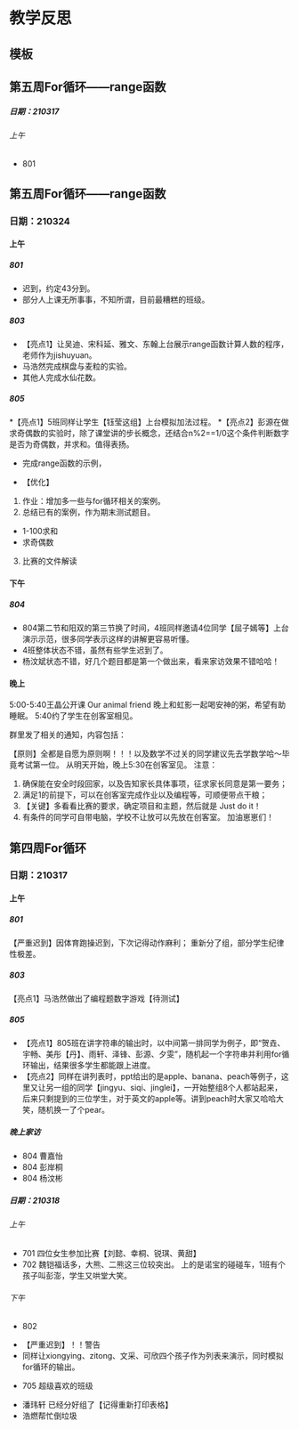 # 教学反思
## 模板
## 第五周For循环——range函数
##### 日期：210317
###### 上午
- 801

## 第五周For循环——range函数
### 日期：210324
#### 上午
##### 801
* 迟到，约定43分到。
* 部分人上课无所事事，不知所谓，目前最糟糕的班级。

##### 803
* 【亮点1】让吴迪、宋科延、雅文、东翰上台展示range函数计算人数的程序，老师作为jishuyuan。
* 马浩然完成棋盘与麦粒的实验。
* 其他人完成水仙花数。

##### 805
*【亮点1】5班同样让学生【钰莹这组】上台模拟加法过程。
*【亮点2】彭源在做求奇偶数的实验时，除了课堂讲的步长概念，还结合n%2==1/0这个条件判断数字是否为奇偶数，并求和。值得表扬。
* 完成range函数的示例，
- 【优化】
1. 作业：增加多一些与for循环相关的案例。
2. 总结已有的案例，作为期末测试题目。
* 1-100求和
* 求奇偶数
3. 比赛的文件解读

#### 下午
##### 804
- 804第二节和阳双的第三节换了时间，4班同样邀请4位同学【屈子嫣等】上台演示示范，很多同学表示这样的讲解更容易听懂。
- 4班整体状态不错，虽然有些学生迟到了。
- 杨汶斌状态不错，好几个题目都是第一个做出来，看来家访效果不错哈哈！

#### 晚上
5:00-5:40王晶公开课 Our animal friend
晚上和虹影一起喝安神的粥，希望有助睡眠。
5:40约了学生在创客室相见。

群里发了相关的通知，内容包括：

【原则】全都是自愿为原则啊！！！以及数学不过关的同学建议先去学数学哈～毕竟考试第一位。
从明天开始，晚上5:30在创客室见。
注意：
1. 确保能在安全时段回家，以及告知家长具体事项，征求家长同意是第一要务；
2. 满足1的前提下，可以在创客室完成作业以及编程等，可顺便带点干粮；
3. 【关键】多看看比赛的要求，确定项目和主题，然后就是 Just do it！
4. 有条件的同学可自带电脑，学校不让放可以先放在创客室。
加油崽崽们！


## 第四周For循环
### 日期：210317
#### 上午
##### 801
【严重迟到】因体育跑操迟到，下次记得动作麻利；
重新分了组，部分学生纪律性极差。
##### 803
【亮点1】马浩然做出了编程题数字游戏【待测试】
##### 805
* 【亮点1】805班在讲字符串的输出时，以中间第一排同学为例子，即“贺垚、宇畅、美彤【丹】、雨轩、泽锋、彭源、夕雯”，随机起一个字符串并利用for循环输出，结果很多学生都能跟上进度。
* 【亮点2】同样在讲列表时，ppt给出的是apple、banana、peach等例子，这里又让另一组的同学【jingyu、siqi、jinglei】，一开始整组8个人都站起来，后来只剩提到的三位学生，对于英文的apple等。讲到peach时大家又哈哈大笑，随机换一了个pear。

##### 晚上家访
* 804 曹嘉怡
* 804 彭岸桐
* 804 杨汶彬

##### 日期：210318
###### 上午
- 701
四位女生参加比赛【刘懿、幸桐、锐琪、黄甜】
- 702
魏铠福话多，大熊、二熊这三位较突出。
上的是诺宝的碰碰车，1班有个孩子叫彭澎，学生又哄堂大笑。

###### 下午
- 802
* 【严重迟到】！！警告
* 同样让xiongying、zitong、文采、可欣四个孩子作为列表来演示，同时模拟for循环的输出。
- 705 超级喜欢的班级
* 潘玮轩 已经分好组了【记得重新打印表格】
* 浩燃帮忙倒垃圾
